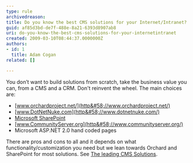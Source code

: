 ```yaml
---
type: rule
archivedreason: 
title: Do you know the best CMS solutions for your Internet/Intranet?
guid: af85d3bd-de7f-488e-8a21-6393d8907ab8
uri: do-you-know-the-best-cms-solutions-for-your-internetintranet
created: 2009-03-10T08:44:37.0000000Z
authors:
- id: 1
  title: Adam Cogan
related: []

---
```


You don’t want to build solutions from scratch, take the business value you can, from a CMS and a CRM. Don't reinvent the wheel.
 The main choices are:

* [www.orchardproject.net/](http&#58;//www.orchardproject.net/)
* [www.DotNetNuke.com](http&#58;//www.dotnetnuke.com/)
* [Microsoft SharePoint](http&#58;//office.microsoft.com/en-au/sharepoint/)
* [www.CommunityServer.org](http&#58;//www.communityserver.org/)
* Microsoft ASP.NET 2.0 hand coded pages


There are pros and cons to all and it depends on what functionality/customization you need but we lean towards Orchard and SharePoint for most solutions.
 See     [The leading CMS Solutions](https&#58;//www.ssw.com.au/ssw/Consulting/DNN-DotNetNuke.aspx).


<!--endintro-->
